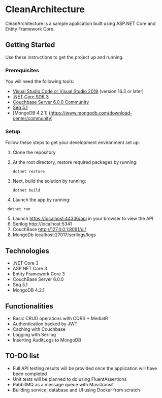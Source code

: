 
# CleanArchitecture

CleanArchitecture  is a sample application built using ASP.NET Core and Entity Framework Core. 


## Getting Started
Use these instructions to get the project up and running.

### Prerequisites
You will need the following tools:

* [Visual Studio Code or Visual Studio 2019](https://visualstudio.microsoft.com/vs/) (version 16.3 or later)
* [.NET Core SDK 3](https://dotnet.microsoft.com/download/dotnet-core/3.0)
* [Couchbase Server 6.0.0 Community](https://www.couchbase.com/downloads)
* [Seq 5.1](https://datalust.co/download)
* [MongoDB 4.2.1] (https://www.mongodb.com/download-center/community)
### Setup
Follow these steps to get your development environment set up:

  1. Clone the repository
  2. At the root directory, restore required packages by running:
      ```
     dotnet restore
     ```
  3. Next, build the solution by running:
     ```
     dotnet build
     ```

  4.  Launch the app  by running:



     
	 dotnet run
	 
  
  5. Launch [https://localhost:44336/api](http://localhost:44336/api) in your browser to view the API
  6. Serilog http://localhost:5341
  7. CouchBase http://127.0.0.1:8091/ui/
  8. MongoDb localhost:27017/serilogs/logs


## Technologies
* .NET Core 3
* ASP.NET Core 3
* Entity Framework Core 3
* CouchBase Server 6.0.0
* Seq 5.1
* MongoDB 4.2.1


## Functionalities
-   Basic CRUD operations with CQRS + MediatR  
-   Authentication backed by JWT 
-	Caching with Couchbase
-	Logging with Serilog
-	Inserting AuditLogs to MongoDB

## TO-DO list
-   Full API testing results will be provided once the application will have been completed
-   Unit tests will be planned to do using FluentAssertions
-	RabbitMQ as a message queue with Masstransit
-   Building service, database and UI using Docker from scratch




